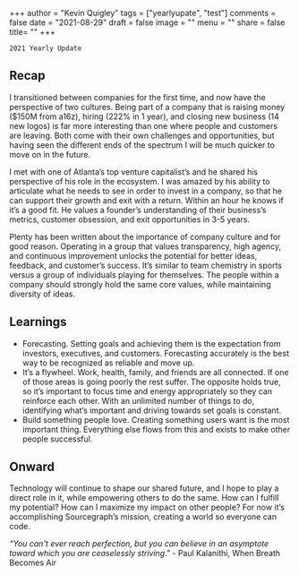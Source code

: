 +++
author = "Kevin Quigley"
tags = ["yearlyupate", "test"]
comments = false
date = "2021-08-29"
draft = false
image = ""
menu = ""
share = false
title= ""
+++

<!-- 
TODO's
Make header smaller
Add 2 posts
Make the posts small chunks on homepage -->

```
2021 Yearly Update
```
<h2>Recap</h2>
I transitioned between companies for the first time, and now have the perspective of two cultures. Being part of a company that is raising money ($150M from a16z), hiring (222% in 1 year), and closing new business (14 new logos) is far more interesting than one where people and customers are leaving. Both come with their own challenges and opportunities, but having seen the different ends of the spectrum I will be much quicker to move on in the future. 

I met with one of Atlanta’s top venture capitalist’s and he shared his perspective of his role in the ecosystem. I was amazed by his ability to articulate what he needs to see in order to invest in a company, so that he can support their growth and exit with a return. Within an hour he knows if it’s a good fit. He values a founder’s understanding of their business’s metrics, customer obsession, and exit opportunities in 3-5 years. 

Plenty has been written about the importance of company culture and for good reason. Operating in a group that values transparency, high agency, and continuous improvement unlocks the potential for better ideas, feedback, and customer’s success. It’s similar to team chemistry in sports versus a group of individuals playing for themselves. The people within a company should strongly hold the same core values, while maintaining diversity of ideas.

<h2>Learnings</h2>
<ul>
  <li>Forecasting. Setting goals and achieving them is the expectation from investors, executives, and customers. Forecasting accurately is the best way to be recognized as reliable and move up.</li>
  <li>It’s a flywheel. Work, health, family, and friends are all connected. If one of those areas is going poorly the rest suffer. The opposite holds true, so it’s important to focus time and energy appropriately so they can reinforce each other. With an unlimited number of things to do, identifying what’s important and driving towards set goals is constant.</li>
  <li>Build something people love. Creating something users want is the most important thing. Everything else flows from this and exists to make other people successful.</li>
</ul>

<h2>Onward</h2>
Technology will continue to shape our shared future, and I hope to play a direct role in it, while empowering others to do the same. How can I fulfill my potential? How can I maximize my impact on other people? For now it’s accomplishing Sourcegraph’s mission, creating a world so everyone can code.

<em>“You can't ever reach perfection, but you can believe in an asymptote toward which you are ceaselessly striving."</em> - Paul Kalanithi, When Breath Becomes Air
